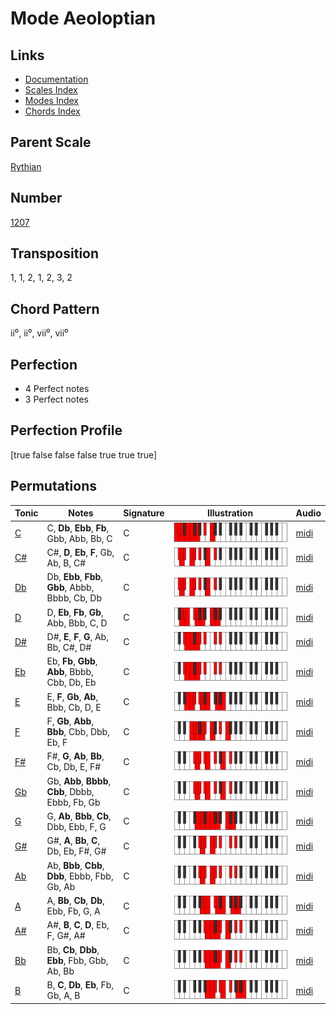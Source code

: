 # Mode Aeoloptian

## Links

- [Documentation](README.md)
- [Scales Index](Scales.md)
- [Modes Index](Modes.md)
- [Chords Index](Chords.md)

## Parent Scale

[Rythian](ScaleRythian.md)

## Number

[1207](https://ianring.com/musictheory/scales/1207)

## Transposition

1, 1, 2, 1, 2, 3, 2

## Chord Pattern

ii⁰, ii⁰, vii⁰, vii⁰

## Perfection

- 4 Perfect notes
- 3 Perfect notes

## Perfection Profile

[true false false false true true true]

## Permutations

| Tonic | Notes | Signature | Illustration | Audio |
|-------|-------|-----------|--------------|-------|
| [C](ModeCNaturalAeoloptian.md) | C, **Db**, **Ebb**, **Fb**, Gbb, Abb, Bb, C | C | ![CNaturalAeoloptian](ModeCNaturalAeoloptian.png) | [midi](https://github.com/edipermadi/music/blob/main/docs/ModeCNaturalAeoloptian.mid?raw=true) |
| [C#](ModeCSharpAeoloptian.md) | C#, **D**, **Eb**, **F**, Gb, Ab, B, C# | C | ![CSharpAeoloptian](ModeCSharpAeoloptian.png) | [midi](https://github.com/edipermadi/music/blob/main/docs/ModeCSharpAeoloptian.mid?raw=true) |
| [Db](ModeDFlatAeoloptian.md) | Db, **Ebb**, **Fbb**, **Gbb**, Abbb, Bbbb, Cb, Db | C | ![DFlatAeoloptian](ModeDFlatAeoloptian.png) | [midi](https://github.com/edipermadi/music/blob/main/docs/ModeDFlatAeoloptian.mid?raw=true) |
| [D](ModeDNaturalAeoloptian.md) | D, **Eb**, **Fb**, **Gb**, Abb, Bbb, C, D | C | ![DNaturalAeoloptian](ModeDNaturalAeoloptian.png) | [midi](https://github.com/edipermadi/music/blob/main/docs/ModeDNaturalAeoloptian.mid?raw=true) |
| [D#](ModeDSharpAeoloptian.md) | D#, **E**, **F**, **G**, Ab, Bb, C#, D# | C | ![DSharpAeoloptian](ModeDSharpAeoloptian.png) | [midi](https://github.com/edipermadi/music/blob/main/docs/ModeDSharpAeoloptian.mid?raw=true) |
| [Eb](ModeEFlatAeoloptian.md) | Eb, **Fb**, **Gbb**, **Abb**, Bbbb, Cbb, Db, Eb | C | ![EFlatAeoloptian](ModeEFlatAeoloptian.png) | [midi](https://github.com/edipermadi/music/blob/main/docs/ModeEFlatAeoloptian.mid?raw=true) |
| [E](ModeENaturalAeoloptian.md) | E, **F**, **Gb**, **Ab**, Bbb, Cb, D, E | C | ![ENaturalAeoloptian](ModeENaturalAeoloptian.png) | [midi](https://github.com/edipermadi/music/blob/main/docs/ModeENaturalAeoloptian.mid?raw=true) |
| [F](ModeFNaturalAeoloptian.md) | F, **Gb**, **Abb**, **Bbb**, Cbb, Dbb, Eb, F | C | ![FNaturalAeoloptian](ModeFNaturalAeoloptian.png) | [midi](https://github.com/edipermadi/music/blob/main/docs/ModeFNaturalAeoloptian.mid?raw=true) |
| [F#](ModeFSharpAeoloptian.md) | F#, **G**, **Ab**, **Bb**, Cb, Db, E, F# | C | ![FSharpAeoloptian](ModeFSharpAeoloptian.png) | [midi](https://github.com/edipermadi/music/blob/main/docs/ModeFSharpAeoloptian.mid?raw=true) |
| [Gb](ModeGFlatAeoloptian.md) | Gb, **Abb**, **Bbbb**, **Cbb**, Dbbb, Ebbb, Fb, Gb | C | ![GFlatAeoloptian](ModeGFlatAeoloptian.png) | [midi](https://github.com/edipermadi/music/blob/main/docs/ModeGFlatAeoloptian.mid?raw=true) |
| [G](ModeGNaturalAeoloptian.md) | G, **Ab**, **Bbb**, **Cb**, Dbb, Ebb, F, G | C | ![GNaturalAeoloptian](ModeGNaturalAeoloptian.png) | [midi](https://github.com/edipermadi/music/blob/main/docs/ModeGNaturalAeoloptian.mid?raw=true) |
| [G#](ModeGSharpAeoloptian.md) | G#, **A**, **Bb**, **C**, Db, Eb, F#, G# | C | ![GSharpAeoloptian](ModeGSharpAeoloptian.png) | [midi](https://github.com/edipermadi/music/blob/main/docs/ModeGSharpAeoloptian.mid?raw=true) |
| [Ab](ModeAFlatAeoloptian.md) | Ab, **Bbb**, **Cbb**, **Dbb**, Ebbb, Fbb, Gb, Ab | C | ![AFlatAeoloptian](ModeAFlatAeoloptian.png) | [midi](https://github.com/edipermadi/music/blob/main/docs/ModeAFlatAeoloptian.mid?raw=true) |
| [A](ModeANaturalAeoloptian.md) | A, **Bb**, **Cb**, **Db**, Ebb, Fb, G, A | C | ![ANaturalAeoloptian](ModeANaturalAeoloptian.png) | [midi](https://github.com/edipermadi/music/blob/main/docs/ModeANaturalAeoloptian.mid?raw=true) |
| [A#](ModeASharpAeoloptian.md) | A#, **B**, **C**, **D**, Eb, F, G#, A# | C | ![ASharpAeoloptian](ModeASharpAeoloptian.png) | [midi](https://github.com/edipermadi/music/blob/main/docs/ModeASharpAeoloptian.mid?raw=true) |
| [Bb](ModeBFlatAeoloptian.md) | Bb, **Cb**, **Dbb**, **Ebb**, Fbb, Gbb, Ab, Bb | C | ![BFlatAeoloptian](ModeBFlatAeoloptian.png) | [midi](https://github.com/edipermadi/music/blob/main/docs/ModeBFlatAeoloptian.mid?raw=true) |
| [B](ModeBNaturalAeoloptian.md) | B, **C**, **Db**, **Eb**, Fb, Gb, A, B | C | ![BNaturalAeoloptian](ModeBNaturalAeoloptian.png) | [midi](https://github.com/edipermadi/music/blob/main/docs/ModeBNaturalAeoloptian.mid?raw=true) |

